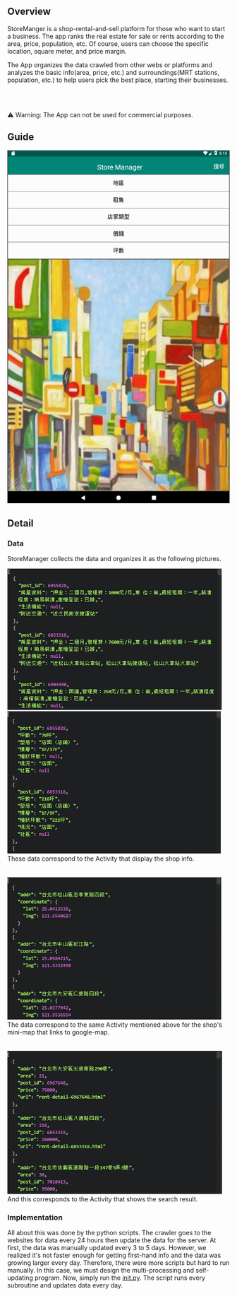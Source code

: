 ## Overview
StoreManger is a shop-rental-and-sell platform for those who want to start a business. The app ranks the real estate for sale or rents according to the area, price, population, etc. Of course, users can choose the specific location, square meter, and price margin.

The App organizes the data crawled from other webs or platforms and analyzes the basic info(area, price, etc.) and surroundings(MRT stations, population, etc.) to help users pick the best place, starting their businesses.

<br><br>

:warning: Warning: The App can not be used for commercial purposes.

## Guide
![](/.meta/mainpage.png)


## Detail
### Data
StoreManager collects the data and organizes it as the following pictures.
<p align="left">
  <img src="/.meta/housebox.PNG"><br>
  <img src="/.meta/infobox.PNG"><br>
  These data correspond to the Activity that display the shop info. <br><br><br>
  <img src="/.meta/location.PNG"><br>
  The data correspond to the same Activity mentioned above for the shop's mini-map that links to google-map. <br><br><br>
  <img src="/.meta/totalrows.PNG"><br>
  And this corresponds to the Activity that shows the search result.
</p>

### Implementation
All about this was done by the python scripts. The crawler goes to the websites for data every 24 hours then update the data for the server. At first, the data was manually updated every 3 to 5 days. However, we realized it's not faster enough for getting first-hand info and the data was growing larger every day. Therefore, there were more scripts but hard to run manually. In this case, we must design the multi-processing and self-updating program. Now, simply run the [init.py](https://github.com/a22057916w/StoreManager/blob/master/init.py). The script runs every subroutine and updates data every day.
